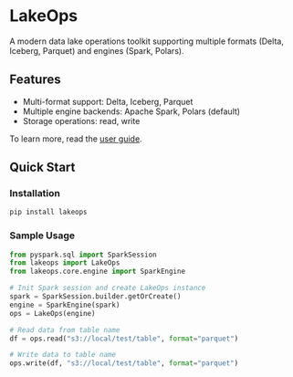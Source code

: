 # LakeOps

A modern data lake operations toolkit supporting multiple formats (Delta, Iceberg, Parquet) and engines (Spark, Polars).

## Features

- Multi-format support: Delta, Iceberg, Parquet
- Multiple engine backends: Apache Spark, Polars (default)
- Storage operations: read, write

To learn more, read the [user guide](https://hoaihuongbk.github.io/lakeops/).

## Quick Start

### Installation
```bash
pip install lakeops
```

### Sample Usage

```python
from pyspark.sql import SparkSession
from lakeops import LakeOps
from lakeops.core.engine import SparkEngine

# Init Spark session and create LakeOps instance
spark = SparkSession.builder.getOrCreate()
engine = SparkEngine(spark)
ops = LakeOps(engine)

# Read data from table name
df = ops.read("s3://local/test/table", format="parquet")

# Write data to table name
ops.write(df, "s3://local/test/table", format="parquet")

```

